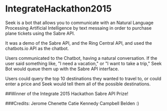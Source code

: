 # IntegrateHackathon2015

Seek is a bot that allows you to communicate with an Natural Language Processing Artificial Intelligence by text messaing in order to purchase plane tickets using the Sabre API.

It was a demo of the Sabre API, and the Ring Central API, and used the chatbots.io API as the chatbot.

Users communicated to the Chatbot, having a natural conversation. If the user said something like, "I need a vacation," or "I want to take a trip," Seek Bot would queue them up with the Sabre API interface.

Users could query the top 10 destinations they wanted to travel to, or could enter a price and Seek would tell them all of the possible destinations.

##Winner of the Integrate 2015 Hackathon Sabre API Prize!

###Credits:
Jerome Chenette
Catie Kennedy
Campbell Belden
:)
